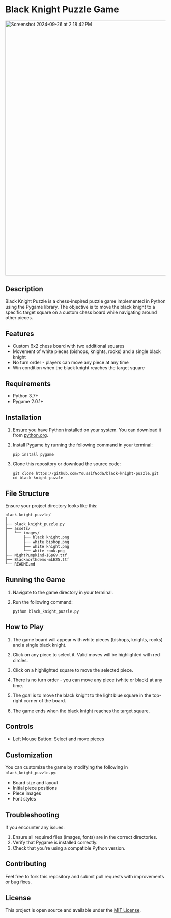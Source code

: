 # Black Knight Puzzle Game
<img width="798" alt="Screenshot 2024-09-26 at 2 18 42 PM" src="https://github.com/user-attachments/assets/0687887a-bbc7-4af9-8423-cedc25594d5f">

## Description

Black Knight Puzzle is a chess-inspired puzzle game implemented in Python using the Pygame library. The objective is to move the black knight to a specific target square on a custom chess board while navigating around other pieces.

## Features

- Custom 6x2 chess board with two additional squares
- Movement of white pieces (bishops, knights, rooks) and a single black knight
- No turn order - players can move any piece at any time
- Win condition when the black knight reaches the target square

## Requirements

- Python 3.7+
- Pygame 2.0.1+

## Installation

1. Ensure you have Python installed on your system. You can download it from [python.org](https://www.python.org/downloads/).

2. Install Pygame by running the following command in your terminal:
   ```
   pip install pygame
   ```

3. Clone this repository or download the source code:
   ```
   git clone https://github.com/YoussifGoda/black-knight-puzzle.git
   cd black-knight-puzzle
   ```

## File Structure

Ensure your project directory looks like this:

```
black-knight-puzzle/
│
├── black_knight_puzzle.py
├── assets/
│   └── images/
│       ├── black knight.png
│       ├── white bishop.png
│       ├── white knight.png
│       └── white rook.png
├── NightPumpkind-1GpGv.ttf
├── Blacknorthdemo-mLE25.ttf
└── README.md
```

## Running the Game

1. Navigate to the game directory in your terminal.

2. Run the following command:
   ```
   python black_knight_puzzle.py
   ```

## How to Play

1. The game board will appear with white pieces (bishops, knights, rooks) and a single black knight.

2. Click on any piece to select it. Valid moves will be highlighted with red circles.

3. Click on a highlighted square to move the selected piece.

4. There is no turn order - you can move any piece (white or black) at any time.

5. The goal is to move the black knight to the light blue square in the top-right corner of the board.

6. The game ends when the black knight reaches the target square.

## Controls

- Left Mouse Button: Select and move pieces

## Customization

You can customize the game by modifying the following in `black_knight_puzzle.py`:

- Board size and layout
- Initial piece positions
- Piece images
- Font styles

## Troubleshooting

If you encounter any issues:

1. Ensure all required files (images, fonts) are in the correct directories.
2. Verify that Pygame is installed correctly.
3. Check that you're using a compatible Python version.

## Contributing

Feel free to fork this repository and submit pull requests with improvements or bug fixes.

## License

This project is open source and available under the [MIT License](https://opensource.org/licenses/MIT).
